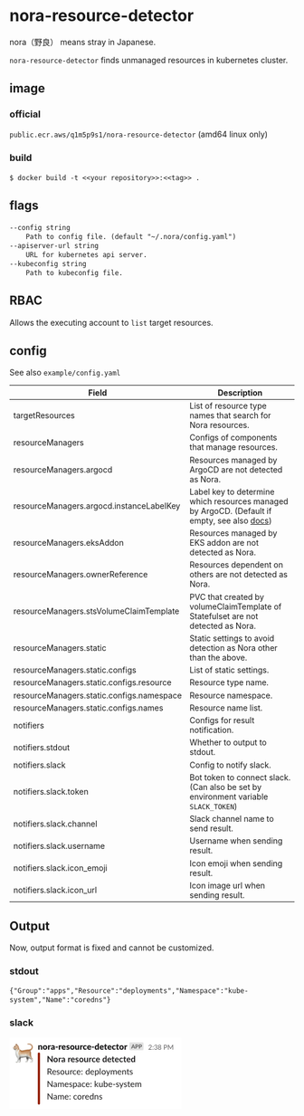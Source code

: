 # nora-resource-detector

nora（野良） means stray in Japanese.

`nora-resource-detector` finds unmanaged resources in kubernetes cluster.

## image

### official

`public.ecr.aws/q1m5p9s1/nora-resource-detector` (amd64 linux only)

### build

`$ docker build -t <<your repository>>:<<tag>> .`

## flags

```
--config string
    Path to config file. (default "~/.nora/config.yaml")
--apiserver-url string
    URL for kubernetes api server.
--kubeconfig string
    Path to kubeconfig file.
```

## RBAC

Allows the executing account to `list` target resources.

## config

See also `example/config.yaml`

| Field                                     | Description                                                                                                                                                                               |
|-------------------------------------------|-------------------------------------------------------------------------------------------------------------------------------------------------------------------------------------------|
| targetResources                           | List of resource type names that search for Nora resources.                                                                                                                               |
| resourceManagers                          | Configs of components that manage resources.                                                                                                                                              |
| resourceManagers.argocd                   | Resources managed by ArgoCD are not detected as Nora.                                                                                                                                     |
| resourceManagers.argocd.instanceLabelKey  | Label key to determine which resources managed by ArgoCD. (Default if empty, see also [docs](https://argo-cd.readthedocs.io/en/stable/faq/#why-is-my-app-out-of-sync-even-after-syncing)) |
| resourceManagers.eksAddon                 | Resources managed by EKS addon are not detected as Nora.                                                                                                                                  |
| resourceManagers.ownerReference           | Resources dependent on others are not detected as Nora.                                                                                                                                   |
| resourceManagers.stsVolumeClaimTemplate   | PVC that created by volumeClaimTemplate of Statefulset are not detected as Nora.                                                                                                          |
| resourceManagers.static                   | Static settings to avoid detection as Nora other than the above.                                                                                                                          |
| resourceManagers.static.configs           | List of static settings.                                                                                                                                                                  |
| resourceManagers.static.configs.resource  | Resource type name.                                                                                                                                                                       |
| resourceManagers.static.configs.namespace | Resource namespace.                                                                                                                                                                       |
| resourceManagers.static.configs.names     | Resource name list.                                                                                                                                                                       |
| notifiers                                 | Configs for result notification.                                                                                                                                                          |
| notifiers.stdout                          | Whether to output to stdout.                                                                                                                                                              |
| notifiers.slack                           | Config to notify slack.                                                                                                                                                                   |
| notifiers.slack.token                     | Bot token to connect slack. (Can also be set by environment variable `SLACK_TOKEN`)                                                                                                       |
| notifiers.slack.channel                   | Slack channel name to send result.                                                                                                                                                        |
| notifiers.slack.username                  | Username when sending result.                                                                                                                                                             |
| notifiers.slack.icon_emoji                | Icon emoji when sending result.                                                                                                                                                           |
| notifiers.slack.icon_url                  | Icon image url when sending result.                                                                                                                                                       |

## Output

Now, output format is fixed and cannot be customized.

### stdout

```
{"Group":"apps","Resource":"deployments","Namespace":"kube-system","Name":"coredns"}
```

### slack

![slack output sample](docs/img/slack.png)
